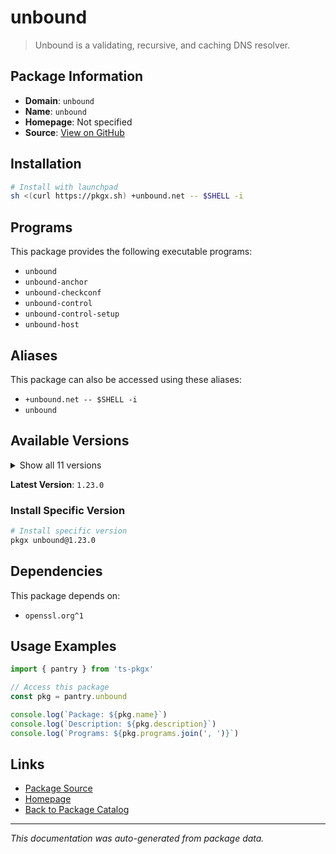 # unbound

> Unbound is a validating, recursive, and caching DNS resolver.

## Package Information

- **Domain**: `unbound`
- **Name**: `unbound`
- **Homepage**: Not specified
- **Source**: [View on GitHub](https://github.com/pkgxdev/pantry/tree/main/projects/unbound.net/package.yml)

## Installation

```bash
# Install with launchpad
sh <(curl https://pkgx.sh) +unbound.net -- $SHELL -i
```

## Programs

This package provides the following executable programs:

- `unbound`
- `unbound-anchor`
- `unbound-checkconf`
- `unbound-control`
- `unbound-control-setup`
- `unbound-host`

## Aliases

This package can also be accessed using these aliases:

- `+unbound.net -- $SHELL -i`
- `unbound`

## Available Versions

<details>
<summary>Show all 11 versions</summary>

- `1.23.0`, `1.22.0`, `1.21.1`, `1.21.0`, `1.20.0`
- `1.19.3`, `1.19.2`, `1.19.1`, `1.19.0`, `1.18.0`
- `1.17.1`

</details>

**Latest Version**: `1.23.0`

### Install Specific Version

```bash
# Install specific version
pkgx unbound@1.23.0
```

## Dependencies

This package depends on:

- `openssl.org^1`

## Usage Examples

```typescript
import { pantry } from 'ts-pkgx'

// Access this package
const pkg = pantry.unbound

console.log(`Package: ${pkg.name}`)
console.log(`Description: ${pkg.description}`)
console.log(`Programs: ${pkg.programs.join(', ')}`)
```

## Links

- [Package Source](https://github.com/pkgxdev/pantry/tree/main/projects/unbound.net/package.yml)
- [Homepage](#)
- [Back to Package Catalog](../package-catalog.md)

---

*This documentation was auto-generated from package data.*

